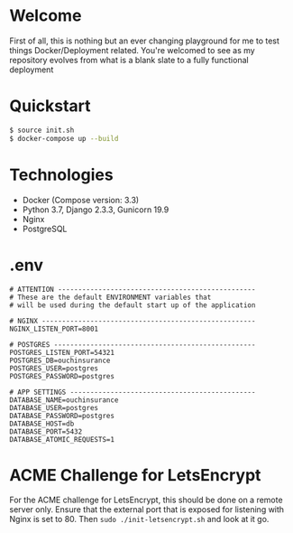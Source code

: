 Welcome
===

First of all, this is nothing but an ever changing playground for me to test things Docker/Deployment related. You're welcomed to see as my repository evolves from what is a blank slate to a fully functional deployment


Quickstart
===
```bash
$ source init.sh
$ docker-compose up --build
```

Technologies
===
* Docker (Compose version: 3.3)
* Python 3.7, Django 2.3.3, Gunicorn 19.9
* Nginx
* PostgreSQL

.env
===
```
# ATTENTION -------------------------------------------------
# These are the default ENVIRONMENT variables that
# will be used during the default start up of the application

# NGINX -----------------------------------------------------
NGINX_LISTEN_PORT=8001

# POSTGRES --------------------------------------------------
POSTGRES_LISTEN_PORT=54321
POSTGRES_DB=ouchinsurance
POSTGRES_USER=postgres
POSTGRES_PASSWORD=postgres

# APP SETTINGS ----------------------------------------------
DATABASE_NAME=ouchinsurance
DATABASE_USER=postgres
DATABASE_PASSWORD=postgres
DATABASE_HOST=db
DATABASE_PORT=5432
DATABASE_ATOMIC_REQUESTS=1
```


ACME Challenge for LetsEncrypt
=====
For the ACME challenge for LetsEncrypt, this should be done on a remote server only. Ensure that the external port that is exposed for listening with Nginx is set to 80. Then `sudo ./init-letsencrypt.sh` and look at it go.
